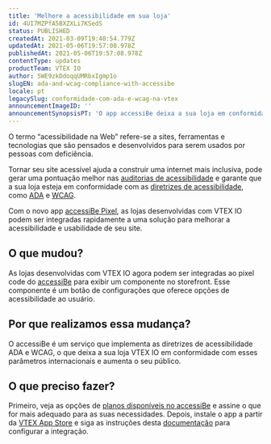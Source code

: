 ```yaml
---
title: 'Melhore a acessibilidade em sua loja'
id: 4UI7MZPfA5BXZXLi7KSedS
status: PUBLISHED
createdAt: 2021-03-09T19:40:54.779Z
updatedAt: 2021-05-06T19:57:08.978Z
publishedAt: 2021-05-06T19:57:08.978Z
contentType: updates
productTeam: VTEX IO
author: 5WE9zkDdoqqUMRbxIgmp1o
slugEN: ada-and-wcag-compliance-with-accessibe
locale: pt
legacySlug: conformidade-com-ada-e-wcag-na-vtex
announcementImageID: ''
announcementSynopsisPT: 'O app accessiBe deixa a sua loja em conformidade com os padrões de acessibilidade para conteúdo Web.'
---
```


O termo “acessibilidade na Web” refere-se a sites, ferramentas e tecnologias que são pensados e desenvolvidos para serem usados por pessoas com deficiência.

Tornar seu site acessível ajuda a construir uma internet mais inclusiva, pode gerar uma pontuação melhor nas [auditorias de acessibilidade](https://web.dev/lighthouse-accessibility/) e garante que a sua loja esteja em conformidade com as [diretrizes de acessibilidade](https://accessibe.com/compliance), como [ADA](https://www.ada.gov/) e [WCAG](https://www.w3.org/WAI/standards-guidelines/wcag/). 

Com o novo app [accessiBe Pixel](https://apps.vtex.com/vtex-accessibe-pixel/p), as lojas desenvolvidas com VTEX IO podem ser integradas rapidamente a uma solução para melhorar a acessibilidade e usabilidade de seu site.

## O que mudou? 
As lojas desenvolvidas com VTEX IO agora podem ser integradas ao pixel code do [accessiBe](https://accessibe.com/) para exibir um componente no storefront. Esse componente é um botão de configurações que oferece opções de acessibilidade ao usuário. 

## Por que realizamos essa mudança? 
O accessiBe é um serviço que implementa as diretrizes de acessibilidade ADA e WCAG, o que deixa a sua loja VTEX IO em conformidade com esses parâmetros internacionais e aumenta o seu público.

 ## O que preciso fazer? 
Primeiro, veja as opções de [planos disponíveis no accessiBe](https://accessibe.com/pricing) e assine o que for mais adequado para as suas necessidades. Depois, instale o app a partir da [VTEX App Store](https://apps.vtex.com/vtex-accessibe-pixel/p) e siga as instruções desta [documentação](https://developers.vtex.com/vtex-developer-docs/docs/vtex-accessibe) para configurar a integração.

